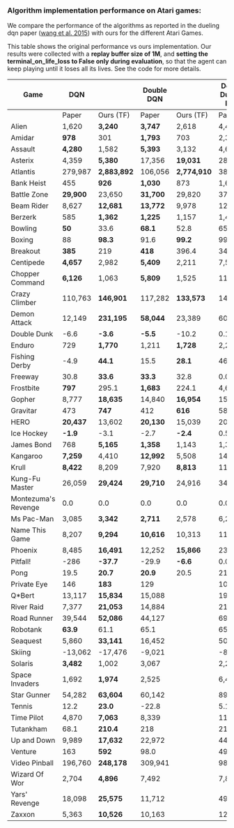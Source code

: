 ### Algorithm implementation performance on Atari games:
We compare the performance of the algorithms as reported in the dueling dqn paper ([wang et al. 2015](https://arxiv.org/pdf/1511.06581.pdf)) with ours for the different Atari Games.

This table shows the original performance vs ours implementation. Our results were collected with a **replay 
buffer size of 1M**, and **setting the terminal_on_life_loss to False only during evaluation**, so that the agent 
can keep playing until it loses all its lives. See the code for more details.

| Game                | DQN         |               | Double DQN |               | Double Dueling DQN |              |
|---------------------|-------------|---------------|------------|---------------|--------------|--------------------|
|                     | Paper       | Ours (TF)     | Paper      | Ours (TF)     | Paper        | Paper              |
| Alien               | 1,620       | **3,240**     | **3,747**  | 2,618         | 4,461              | |
| Amidar              | **978**     | 301           | **1,793**  | 703           | 2,354              | |
| Assault             | **4,280**   | 1,582         | **5,393**  | 3,132         | 4,621              | |
| Asterix             | 4,359       | **5,380**     | 17,356     | **19,031**    | 28,188             | |
| Atlantis            | 279,987     | **2,883,892** | 106,056    | **2,774,910** | 382,572            | |
| Bank Heist          | 455         | **926**       | **1,030**  | 873           | 1,611              | |
| Battle Zone         | **29,900**  | 23,650        | **31,700** | 29,820        | 37,150             | |
| Beam Rider          | 8,627       | **12,681**    | **13,772** | 9,978         | 12,164             | |
| Berzerk             | 585         | **1,362**     | **1,225**  | 1,157         | 1,472              | |
| Bowling             | **50**      | 33.6          | **68.1**   | 52.8          | 65.5               | |
| Boxing              | 88          | **98.3**      | 91.6       | **99.2**      | 99.4               | |
| Breakout            | **385**     | 219           | **418**    | 396.4         | 345                | |
| Centipede           | **4,657**   | 2,982         | **5,409**  | 2,211         | 7,561              | |
| Chopper Command     | **6,126**   | 1,063         | **5,809**  | 1,525         | 11,215             | |
| Crazy Climber       | 110,763     | **146,901**   | 117,282    | **133,573**   | 143,570            | |
| Demon Attack        | 12,149      | **231,195**   | **58,044** | 23,389        | 60,813             | |
| Double Dunk         | -6.6        | **-3.6**      | **-5.5**   | -10.2         | 0.1                | |
| Enduro              | 729         | **1,770**     | 1,211      | **1,728**     | 2,258              | |
| Fishing Derby       | -4.9        | **44.1**      | 15.5       | **28.1**      | 46.4               | |
| Freeway             | 30.8        | **33.6**      | **33.3**   | 32.8          | 0.0                | |
| Frostbite           | **797**     | 295.1         | **1,683**  | 224.1         | 4,672              | |
| Gopher              | 8,777       | **18,635**    | 14,840     | **16,954**    | 15,718             | |
| Gravitar            | 473         | **747**       | 412        | **616**       | 588                | |
| HERO                | **20,437**  | 13,602        | **20,130** | 15,039        | 20,818             | |
| Ice Hockey          | **-1.9**    | -3.1          | -2.7       | **-2.4**      | 0.5                | |
| James Bond          | 768         | **5,165**     | **1,358**  | 1,143         | 1,312              | |
| Kangaroo            | **7,259**   | 4,410         | **12,992** | 5,508         | 14,854             | |
| Krull               | **8,422**   | 8,209         | 7,920      | **8,813**     | 11,451             | |
| Kung-Fu Master      | 26,059      | **29,424**    | **29,710** | 24,916        | 34,294             | |
| Montezuma's Revenge | 0.0         | 0.0           | 0.0        | 0.0           | 0.0                | |
| Ms Pac-Man          | 3,085       | **3,342**     | **2,711**  | 2,578         | 6,283              | |
| Name This Game      | 8,207       | **9,294**     | **10,616** | 10,313        | 11,971             | |
| Phoenix             | 8,485       | **16,491**    | 12,252     | **15,866**    | 23,092             | |
| Pitfall!            | -286        | **-37.7**     | -29.9      | **-6.6**      | 0.0                | |
| Pong                | 19.5        | **20.7**      | **20.9**   | 20.5          | 21.0               | |
| Private Eye         | 146         | **183**       | 129       |      | 103                | |
| Q*Bert              | 13,117      | **15,834**    | 15,088    |      | 19,220             | |
| River Raid          | 7,377       | **21,053**    | 14,884    |      | 21,162             | |
| Road Runner         | 39,544      | **52,086**    | 44,127    |      | 69,524             | |
| Robotank            | **63.9**    | 61.1          | 65.1      |      | 65.3               | |
| Seaquest            | 5,860       | **33,141**    | 16,452    |      | 50,254             | |
| Skiing              | -13,062     | -17,476       | -9,021    |      | -8,857             | |
| Solaris             | **3,482**   | 1,002         | 3,067     |      | 2,250              | |
| Space Invaders      | 1,692       | **1,974**     | 2,525     |      | 6,427              | |
| Star Gunner         | 54,282      | **63,604**    | 60,142    |      | 89,238             | |
| Tennis              | 12.2        | **23.0**      | -22.8     |      | 5.1                | |
| Time Pilot          | 4,870       | **7,063**     | 8,339     |      | 11,666             | |
| Tutankham           | 68.1        | **210.4**     | 218       |      | 211                | |
| Up and Down         | 9,989       | **17,632**    | 22,972    |      | 44,939             | |
| Venture             | 163         | **592**       | 98.0      |      | 497                | |
| Video Pinball       | 196,760     | **248,178**   | 309,941   |      | 98,209             | |
| Wizard Of Wor       | 2,704       | **4,896**     | 7,492     |      | 7,855              | |
| Yars' Revenge       | 18,098      | **25,575**    | 11,712    |      | 49,622             | |
| Zaxxon              | 5,363       | **10,526**    | 10,163    |      | 12,944             | |
